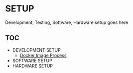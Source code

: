 # SETUP
Development, Testing, Software, Hardware setup goes here

## TOC

- DEVELOPMENT SETUP
  - [Docker Image Process](https://github.com/vinayakkankanwadi/aauno/blob/master/how-to/training/setup/DOCKER.md)
- SOFTWARE SETUP
- HARDWARE SETUP
